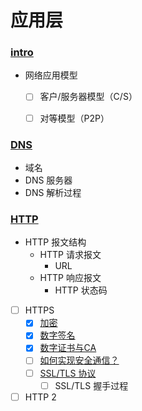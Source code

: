 # 应用层

### [intro](/docs/应用层/intro.md)
- 网络应用模型
    - [ ] 客户/服务器模型（C/S）
    - [ ] 对等模型（P2P）


### [DNS](/docs/应用层/DNS.md)

- 域名
- DNS 服务器
- DNS 解析过程


### [HTTP](./HTTP/README.md)
- HTTP 报文结构
    - HTTP 请求报文
        - URL
    - HTTP 响应报文
        - HTTP 状态码

- [ ] HTTPS
    - [x] [加密](/docs/应用层/HTTP/HTTPS/加密.md)
    - [x] [数字签名](/docs/应用层/HTTP/HTTPS/数字签名.md)
    - [x] [数字证书与CA](/docs/应用层/HTTP/HTTPS/数字证书与CA.md)
    - [ ] [如何实现安全通信？](/docs/应用层/HTTP/HTTPS/如何实现安全通信.md)
    - [ ] [SSL/TLS 协议](/docs/应用层/HTTP/HTTPS/SSL(TLS).md)
        - [ ] SSL/TLS 握手过程

- [ ] HTTP 2